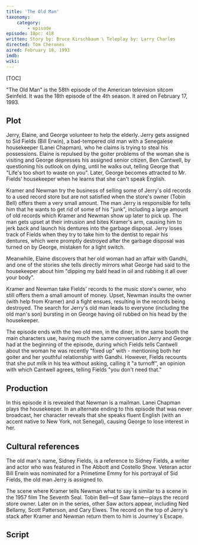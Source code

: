 ```yaml
---
title: 'The Old Man'
taxonomy:
    category:
        - episode
episode: 18pc: 418         
written: Story by: Bruce Kirschbaum \ Teleplay by: Larry Charles
directed: Tom Cherones
aired: February 18, 1993
imdb: 
wiki: 
---
```


[TOC]

"The Old Man" is the 58th episode of the American television sitcom Seinfeld. It was the 18th episode of the 4th season. It aired on February 17, 1993.

## Plot

Jerry, Elaine, and George volunteer to help the elderly. Jerry gets assigned to Sid Fields (Bill Erwin), a bad-tempered old man with a Senegalese housekeeper (Lanei Chapman), who he claims is trying to steal his possessions. Elaine is repulsed by the goiter problems of the woman she is visiting and George depresses his assigned senior citizen, Ben Cantwell, by questioning his outlook on dying, until he walks out, telling George that "Life's too short to waste on you". Later, George becomes attracted to Mr. Fields' housekeeper when he learns that she can't speak English.

Kramer and Newman try the business of selling some of Jerry's old records to a used record store but are not satisfied when the store's owner (Tobin Bell) offers them a very small amount. The man Jerry is responsible for tells him that he wants to get rid of some of his "junk", including a large amount of old records which Kramer and Newman show up later to pick up. The man gets upset at their intrusion and bites Kramer's arm, causing him to jerk back and launch his dentures into the garbage disposal. Jerry loses track of Fields when they try to take him to the dentist to repair his dentures, which were promptly destroyed after the garbage disposal was turned on by George, mistaken for a light switch.

Meanwhile, Elaine discovers that her old woman had an affair with Gandhi, and one of the stories she tells directly mirrors what George had said to the housekeeper about him "dipping my bald head in oil and rubbing it all over your body".

Kramer and Newman take Fields' records to the music store's owner, who still offers them a small amount of money. Upset, Newman insults the owner (with help from Kramer) and a fight ensues, resulting in the records being destroyed. The search for Jerry's old man leads to everyone (including the old man's son) bursting in on George having oil rubbed on his head by the housekeeper.

The episode ends with the two old men, in the diner, in the same booth the main characters use, having much the same conversation Jerry and George had at the beginning of the episode, during which Fields tells Cantwell about the woman he was recently "fixed up" with - mentioning both her goiter and her youthful relationship with Gandhi. However, Fields recounts that she put milk in his tea without asking, calling it "a turnoff", an opinion with which Cantwell agrees, telling Fields "you don't need that."

## Production

In this episode it is revealed that Newman is a mailman. Lanei Chapman plays the housekeeper. In an alternate ending to this episode that was never broadcast, her character reveals that she speaks fluent English (with an accent native to New York, not Senegal), causing George to lose interest in her.

## Cultural references

The old man's name, Sidney Fields, is a reference to Sidney Fields, a writer and actor who was featured in The Abbott and Costello Show. Veteran actor Bill Erwin was nominated for a Primetime Emmy for his portrayal of Sid Fields, the old man Jerry is assigned to.

The scene where Kramer tells Newman what to say is similar to a scene in the 1957 film The Seventh Seal. Tobin Bell—of Saw fame—plays the record store owner. Later on in the series, other Saw actors appear, including Ned Bellamy, Scott Patterson, and Cary Elwes. The record on the top of Jerry's stack after Kramer and Newman return them to him is Journey's Escape.

## Script

